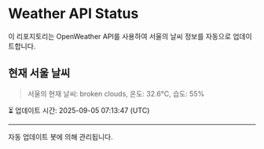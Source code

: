 
# Weather API Status

이 리포지토리는 OpenWeather API를 사용하여 서울의 날씨 정보를 자동으로 업데이트합니다.

## 현재 서울 날씨
> 서울의 현재 날씨: broken clouds, 온도: 32.6°C, 습도: 55%

⏳ 업데이트 시간: 2025-09-05 07:13:47 (UTC)

---
자동 업데이트 봇에 의해 관리됩니다.

